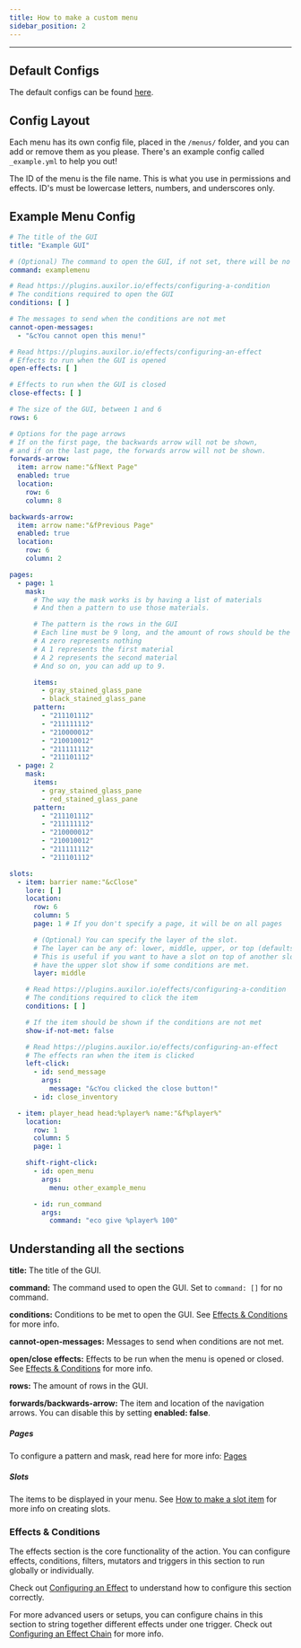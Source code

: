 ```yaml
---
title: How to make a custom menu
sidebar_position: 2
---
```

---

## Default Configs

The default configs can be found [here](https://github.com/Auxilor/EcoMenus/tree/master/eco-core/core-plugin/src/main/resources/menus).

## Config Layout

Each menu has its own config file, placed in the `/menus/` folder, and you can add or remove them as you please. There's an example config called `_example.yml` to help you out!

The ID of the menu is the file name. This is what you use in permissions and effects.
ID's must be lowercase letters, numbers, and underscores only.

## Example Menu Config

```yaml
# The title of the GUI
title: "Example GUI"

# (Optional) The command to open the GUI, if not set, there will be no command.
command: examplemenu

# Read https://plugins.auxilor.io/effects/configuring-a-condition
# The conditions required to open the GUI
conditions: [ ]

# The messages to send when the conditions are not met
cannot-open-messages:
  - "&cYou cannot open this menu!"

# Read https://plugins.auxilor.io/effects/configuring-an-effect
# Effects to run when the GUI is opened
open-effects: [ ]

# Effects to run when the GUI is closed
close-effects: [ ]

# The size of the GUI, between 1 and 6
rows: 6

# Options for the page arrows
# If on the first page, the backwards arrow will not be shown,
# and if on the last page, the forwards arrow will not be shown.
forwards-arrow:
  item: arrow name:"&fNext Page"
  enabled: true
  location:
    row: 6
    column: 8

backwards-arrow:
  item: arrow name:"&fPrevious Page"
  enabled: true
  location:
    row: 6
    column: 2

pages:
  - page: 1
    mask:
      # The way the mask works is by having a list of materials
      # And then a pattern to use those materials.

      # The pattern is the rows in the GUI
      # Each line must be 9 long, and the amount of rows should be the amount of rows in the GUI
      # A zero represents nothing
      # A 1 represents the first material
      # A 2 represents the second material
      # And so on, you can add up to 9.

      items:
        - gray_stained_glass_pane
        - black_stained_glass_pane
      pattern:
        - "211101112"
        - "211111112"
        - "210000012"
        - "210010012"
        - "211111112"
        - "211101112"
  - page: 2
    mask:
      items:
        - gray_stained_glass_pane
        - red_stained_glass_pane
      pattern:
        - "211101112"
        - "211111112"
        - "210000012"
        - "210010012"
        - "211111112"
        - "211101112"

slots:
  - item: barrier name:"&cClose"
    lore: [ ]
    location:
      row: 6
      column: 5
      page: 1 # If you don't specify a page, it will be on all pages

      # (Optional) You can specify the layer of the slot.
      # The layer can be any of: lower, middle, upper, or top (defaults to middle)
      # This is useful if you want to have a slot on top of another slot, and
      # have the upper slot show if some conditions are met.
      layer: middle

    # Read https://plugins.auxilor.io/effects/configuring-a-condition
    # The conditions required to click the item
    conditions: [ ]

    # If the item should be shown if the conditions are not met
    show-if-not-met: false

    # Read https://plugins.auxilor.io/effects/configuring-an-effect
    # The effects ran when the item is clicked
    left-click:
      - id: send_message
        args:
          message: "&cYou clicked the close button!"
      - id: close_inventory

  - item: player_head head:%player% name:"&f%player%"
    location:
      row: 1
      column: 5
      page: 1

    shift-right-click:
      - id: open_menu
        args:
          menu: other_example_menu

      - id: run_command
        args:
          command: "eco give %player% 100"
```

## Understanding all the sections

**title:** The title of the GUI.

**command:** The command used to open the GUI. Set to `command: []` for no command.

**conditions:** Conditions to be met to open the GUI. See [Effects & Conditions](https://plugins.auxilor.io/ecomenus/how-to-make-a-custom-menu#effects-&-conditons) for more info.

**cannot-open-messages:** Messages to send when conditions are not met.

**open/close effects:** Effects to be run when the menu is opened or closed. See [Effects & Conditions](https://plugins.auxilor.io/ecomenus/how-to-make-a-custom-menu#effects-&-conditons) for more info.

**rows:** The amount of rows in the GUI.

**forwards/backwards-arrow:** The item and location of the navigation arrows. You can disable this by setting **enabled: false**.
##### Pages

To configure a pattern and mask, read here for more info: [Pages](https://plugins.auxilor.io/all-plugins/pages)
##### Slots

The items to be displayed in your menu. See [How to make a slot item](https://plugins.auxilor.io/ecomenus/how-to-make-a-slot-item) for more info on creating slots.

### Effects & Conditions

The effects section is the core functionality of the action. You can configure effects, conditions, filters, mutators and triggers in this section to run globally or individually.

Check out [Configuring an Effect](https://plugins.auxilor.io/effects/configuring-an-effect) to understand how to configure this section correctly.

For more advanced users or setups, you can configure chains in this section to string together different effects under one trigger. Check out [Configuring an Effect Chain](https://plugins.auxilor.io/effects/configuring-a-chain) for more info.